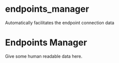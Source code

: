 # endpoints_manager
Automatically facilitates the endpoint connection data
# Endpoints Manager

Give some human readable data here.

